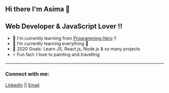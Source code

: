 Hi there I'm Asima 👋
---
## Web Developer & JavaScript Lover !!

- 🔭 I'm currently learning from [Programming Hero](https://www.programming-hero.com/) !!
- 🌱 I’m currently learning everything 🤣
- 🥅 2020 Goals: Learn JS, React.js, Node.js & so many projects
- ⚡ Fun fact: I love to painting and travelling

---

### Connect with me:
[LinkedIn](https://www.linkedin.com/in/asima-chowdhury/) || [Email](asimachowdhury.lu@gmail.com)  
